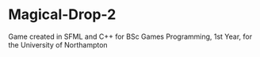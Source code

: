 # Magical-Drop-2
Game created in SFML and C++ for BSc Games Programming, 1st Year, for the University of Northampton
